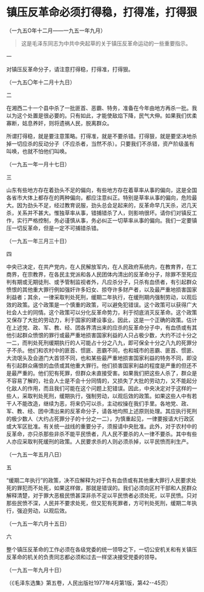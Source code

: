 # 镇压反革命必须打得稳，打得准，打得狠

（一九五O年十二月——一九五一年九月）

> 这是毛泽东同志为中共中央起草的关于镇压反革命运动的一些重要指示。

一

对镇压反革命分子，请注意打得稳，打得准，打得狠。

（一九五〇年十二月十九日）

二

在湘西二十一个县中杀了一批匪首、恶霸、特务，准备在今年由地方再杀一批。我以为这个处置是很必要的。只有如此，才能使敌焰下降，民气大伸。如果我们优柔寡断，姑息养奸，则将遗祸人民，脱离群众。

所谓打得稳，就是要注意策略。打得准，就是不要杀错。打得狠，就是要坚决地杀掉一切应杀的反动分子（不应杀者，当然不杀）。只要我们不杀错，资产阶级虽有叫唤，也就不怕他们叫唤。

（一九五一年一月十七日）

三

山东有些地方存在着劲头不足的偏向，有些地方存在着草率从事的偏向，这是全国各省市大体上都存在的两种偏向，都应注意纠正。特别是草率从事的偏向，危险最大。因为劲头不足，经过教育说服，劲头总会足起来的，反革命早几天杀，迟几天杀，关系并不甚大。惟独草率从事，错捕错杀了人，则影响很坏。请你们对镇反工作，实行严格控制，务必谨慎从事，务必纠正一切草率从事的偏向。我们一定要镇压一切反革命，但是一定不可捕错杀错。

（一九五一年三月三十日）

四

中央已决定，在共产党内，在人民解放军内，在人民政府系统内，在教育界，在工商界，在宗教界，在各民主党派和各人民团体内清出的反革命分子，除罪不至死应判有期或无期徒刑、或予管制监视者外，凡应杀分子，只杀有血债者，有引起群众愤恨的其他重大罪行例如强奸许多妇女、掠夺许多财产者，以及最严重地损害国家利益者；其余，一律采取判处死刑，缓期二年执行，在缓刑期内强制劳动，以观后效的政策。这个政策是一个慎重的政策，可以避免犯错误。这个政策可以获得广大社会人士的同情。这个政策可以分化反革命势力，利于彻底消灭反革命。这个政策又保存了大批的劳动力，利于国家的建设事业。因此，这是一个正确的政策。估计在上述党、政、军、教、经、团各界清出来的应杀的反革命分子中，有血债或有其他引起群众愤恨的罪行或最严重地损害国家利益的人只占极少数，大约不过十分之一二，而判处死刑缓期执行的人可能占十分之八九，即可保全十分之八九的死罪分子不杀。他们和农村中的匪首、惯匪、恶霸不同，也和城市的恶霸、匪首、惯匪、大流氓头及会道门大首领不同，也和某些最严重地损害国家利益的特务不同，即没有引起群众痛恨的血债或其他重大罪行。他们损害国家利益的程度是严重的但还不是最严重的。他们犯有死罪，但群众未直接受害。如果我们把这些人杀了，群众是不容易了解的，社会人士是不会十分同情的，又损失了大批的劳动力，又不能起分化敌人的作用，而且我们可能在这个问题上犯错误。因此，中央决定对于这样的一些人，采取判处死刑，缓期执行，强制劳动，以观后效的政策。如果这些人中有若干人不能改造，继续为恶，将来仍可以杀，主动权操在我们手里。各地党、政、军、教、经、团中清出来的反革命分子，请各地均照上述原则处理。其应执行死刑的极少数人（大约占死罪分子的十分之一二），为慎重起见，一律要报请大行政区或大军区批准。有关统一战线的重要分子，须报请中央批准。此外，对于农村中的反革命，亦只杀那些非杀不能平民愤者，凡人民不要杀的人一律不要杀。其中有些人亦应采取判死缓刑的政策。人民要求杀的人则必须杀掉，以平民愤而利生产。

（一九五一年五月八日）

五

“缓期二年执行”的政策，决不应解释为对于负有血债或有其他重大罪行人民要求处死的罪犯而不处死，如果这样做，那就是错误的。我们必须向区村干部和人民群众解释清楚，对于罪大恶极民愤甚深非杀不足以平民愤者必须处死，以平民愤。只对那些民愤不深，人民并不要求处死，但又犯有死罪者，方可判处死刑，缓期二年执行，强迫劳动，以观后效。

（一九五一年六月十五日）

六

整个镇压反革命的工作必须在各级党委的统一领导之下，一切公安机关和有关镇压反革命的机关的负责同志都必须和过去一样坚决接受党委的领导。

（一九五一年九月十日）

（《毛泽东选集》第五卷，人民出版社1977年4月第1版，第42--45页）

